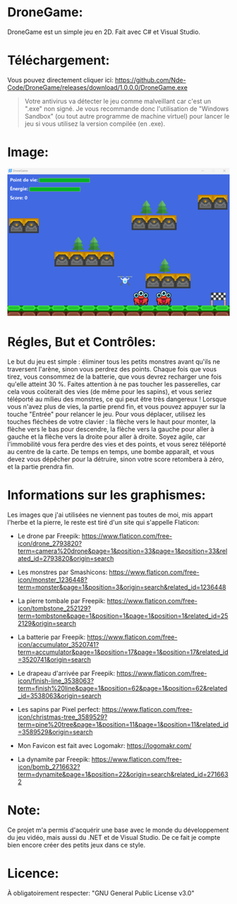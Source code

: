 # DroneGame:

DroneGame est un simple jeu en 2D. Fait avec C# et Visual Studio.

# Téléchargement:

Vous pouvez directement cliquer ici: https://github.com/Nde-Code/DroneGame/releases/download/1.0.0.0/DroneGame.exe

> Votre antivirus va détecter le jeu comme malveillant car c'est un ".exe" non signé. Je vous recommande donc l'utilisation de "Windows Sandbox" (ou tout autre programme de machine virtuel) pour lancer le jeu si vous utilisez la version compilée (en .exe).

# Image:

![DroneGame](https://github.com/Nde-Code/DroneGame/blob/main/DroneGame.png)

# Régles, But et Contrôles:

Le but du jeu est simple : éliminer tous les petits monstres avant qu'ils ne traversent l'arène, sinon vous perdrez des points. Chaque fois que vous tirez, vous consommez de la batterie, que vous devrez recharger une fois qu'elle atteint 30 %. Faites attention à ne pas toucher les passerelles, car cela vous coûterait des vies (de même pour les sapins), et vous seriez téléporté au milieu des monstres, ce qui peut être très dangereux ! Lorsque vous n'avez plus de vies, la partie prend fin, et vous pouvez appuyer sur la touche "Entrée" pour relancer le jeu. Pour vous déplacer, utilisez les touches fléchées de votre clavier : la flèche vers le haut pour monter, la flèche vers le bas pour descendre, la flèche vers la gauche pour aller à gauche et la flèche vers la droite pour aller à droite. Soyez agile, car l'immobilité vous fera perdre des vies et des points, et vous serez téléporté au centre de la carte. De temps en temps, une bombe apparaît, et vous devez vous dépêcher pour la détruire, sinon votre score retombera à zéro, et la partie prendra fin.

# Informations sur les graphismes:
 
Les images que j'ai utilisées ne viennent pas toutes de moi, mis appart l'herbe et la pierre, le reste est tiré d'un site qui s'appelle Flaticon:

- Le drone par Freepik: https://www.flaticon.com/free-icon/drone_2793820?term=camera%20drone&page=1&position=33&page=1&position=33&related_id=2793820&origin=search

 

- Les monstres par Smashicons: https://www.flaticon.com/free-icon/monster_1236448?term=monster&page=1&position=3&origin=search&related_id=1236448

 

- La pierre tombale par Freepik: https://www.flaticon.com/free-icon/tombstone_252129?term=tombstone&page=1&position=1&page=1&position=1&related_id=252129&origin=search
 


- La batterie par Freepik: https://www.flaticon.com/free-icon/accumulator_3520741?term=accumulator&page=1&position=17&page=1&position=17&related_id=3520741&origin=search

 

- Le drapeau d'arrivée par Freepik: https://www.flaticon.com/free-icon/finish-line_3538063?term=finish%20line&page=1&position=62&page=1&position=62&related_id=3538063&origin=search



- Les sapins par Pixel perfect: https://www.flaticon.com/free-icon/christmas-tree_3589529?term=pine%20tree&page=1&position=11&page=1&position=11&related_id=3589529&origin=search



- Mon Favicon est fait avec Logomakr: https://logomakr.com/



- La dynamite par Freepik: https://www.flaticon.com/free-icon/bomb_2716632?term=dynamite&page=1&position=22&origin=search&related_id=2716632

# Note:

Ce projet m'a permis d'acquérir une base avec le monde du développement du jeu vidéo, mais aussi du .NET et de Visual Studio. De ce fait je compte bien encore créer des petits jeux dans ce style.

# Licence:

À obligatoirement respecter: "GNU General Public License v3.0"

 
 
